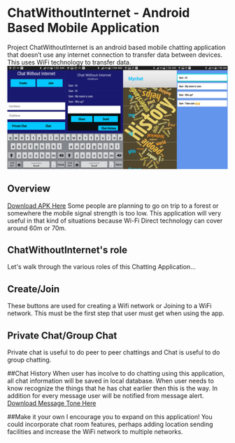 # ChatWithoutInternet - Android Based Mobile Application
Project ChatWithoutInternet is an android based mobile chatting application 
that doesn’t use any internet connection to transfer data between devices. This uses WiFi technology to transfer data.
<img src="img/github.jpg" width="800">

## Overview
[Download APK Here](https://drive.google.com/file/d/0BybfOyhXrtXnck4tSVRmcjRzcEE/view?usp=sharing)
Some people are planning to go on trip to a forest or somewhere the mobile 
signal strength is too low. This application will very useful in that kind of situations because 
Wi-Fi Direct technology can cover around 60m or 70m.
## ChatWithoutInternet's role
Let's walk through the various roles of this Chatting Application...
## Create/Join
These buttons are used for creating a Wifi network or Joining to a WiFi network. This must be the first step that user must get when using the app.

## Private Chat/Group Chat
Private chat is useful to do peer to peer chattings and Chat is useful to do group chatting.

##Chat History
When user has incolve to do chatting using this application, all chat information will be saved in local database. When user needs to know recognize the things that he has chat earlier then this is the way. In addition for every message user will be notified from message alert. [Download Message Tone Here](https://drive.google.com/file/d/0BybfOyhXrtXnWjJMR1VtRE8yRWs/view?usp=sharing)

##Make it your own
I encourage you to expand on this application! You could incorporate chat room features, perhaps adding location sending facilities and increase the WiFi network to multiple networks.
